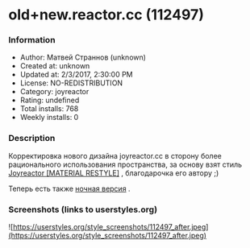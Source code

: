 # old+new.reactor.cc (112497)

### Information
- Author: Матвей Страннов (unknown)
- Created at: unknown
- Updated at: 2/3/2017, 2:30:00 PM
- License: NO-REDISTRIBUTION
- Category: joyreactor
- Rating: undefined
- Total installs: 768
- Weekly installs: 0


### Description
Корректировка нового дизайна joyreactor.cc в сторону более рационального использования пространства, за основу взят стиль <a href="https://userstyles.org/styles/112298">	Joyreactor [MATERIAL RESTYLE]</a> , благодарочка его автору ;)

Теперь есть также <a href="https://userstyles.org/styles/138190">ночная версия</a> .


### Screenshots (links to userstyles.org)
![https://userstyles.org/style_screenshots/112497_after.jpeg](https://userstyles.org/style_screenshots/112497_after.jpeg)


